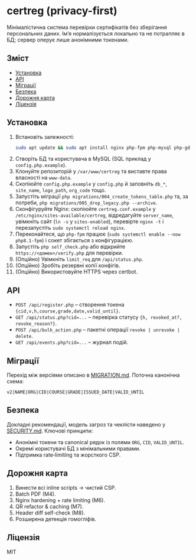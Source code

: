 # certreg (privacy-first)

Мінімалістична система перевірки сертифікатів без зберігання персональних даних. Імʼя нормалізується локально та не потрапляє в БД; сервер оперує лише анонімними токенами.

## Зміст
- [Установка](#установка)
- [API](#api)
- [Міграції](#міграції)
- [Безпека](#безпека)
- [Дорожня карта](#дорожня-карта)
- [Ліцензія](#ліцензія)

## Установка
1. Встановіть залежності:
   ```bash
   sudo apt update && sudo apt install nginx php-fpm php-mysql php-gd php-mbstring mysql-server git
   ```
2. Створіть БД та користувача в MySQL (SQL приклад у `config.php.example`).
3. Клонуйте репозиторій у `/var/www/certreg` та виставте права власності на `www-data`.
4. Скопіюйте `config.php.example` у `config.php` й заповніть `db_*`, `site_name`, `logo_path`, `org_code` тощо.
5. Запустіть міграції `php migrations/004_create_tokens_table.php` та, за потреби, `php migrations/005_drop_legacy.php --archive`.
6. Сконфігуруйте Nginx: скопіюйте `certreg.conf.example` у `/etc/nginx/sites-available/certreg`, відредагуйте `server_name`, увімкніть сайт (`ln -s` у `sites-enabled`), перевірте `nginx -t` і перезапустіть `sudo systemctl reload nginx`.
7. Переконайтеся, що `php-fpm` працює (`sudo systemctl enable --now php8.1-fpm`) і сокет збігається з конфігурацією.
8. Запустіть `php self_check.php` або відкрийте `https://<домен>/verify.php` для перевірки.
9. (Опційно) Увімкніть `limit_req` для `/api/status.php`.
10. (Опційно) Зробіть резервні копії конфігів.
11. (Опційно) Використовуйте HTTPS через certbot.

## API
- `POST /api/register.php` – створення токена `{cid,v,h,course,grade,date,valid_until}`.
- `GET /api/status.php?cid=...` – перевірка статусу `{h, revoked_at?, revoke_reason?}`.
- `POST /api/bulk_action.php` – пакетні операції `revoke | unrevoke | delete`.
- `GET /api/events.php?cid=...` – журнал подій.

## Міграції
Перехід між версіями описано в [MIGRATION.md](MIGRATION.md). Поточна канонічна схема:
```
v2|NAME|ORG|CID|COURSE|GRADE|ISSUED_DATE|VALID_UNTIL
```

## Безпека
Докладні рекомендації, модель загроз та чеклісти наведено у [SECURITY.md](SECURITY.md). Ключові принципи:
- Анонімні токени та canonical рядок із полями `ORG`, `CID`, `VALID_UNTIL`.
- Окремі користувачі БД з мінімальними правами.
- Підтримка rate‑limiting та жорсткого CSP.

## Дорожня карта
1. Винести всі inline scripts → чистий CSP.
2. Batch PDF (M4).
3. Nginx hardening + rate limiting (M6).
4. QR refactor & caching (M7).
5. Header diff self-check (M8).
6. Розширена детекція гомогліфів.

## Ліцензія
MIT
